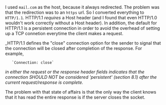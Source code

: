 I used `mail.com` as the host, because it always redirected.  The problem was that the redirection was to an `https` url. So I converted everything to `HTTP/1.1`.  HTTP/1.1 _requires_ a Host header (and I found that even HTTP/1.0 wouldn't work correctly without a Host header).  In addition, the default for HTTP/1.1 is a persistent connection in order to avoid the overhead of setting up a TCP connetion everytime the client makes a request.

_HTTP/1.1 defines the "close" connection option for the sender to signal that the connection will be closed after completion of the response. For example,

       `Connection: close`
       
_in either the request or the response header fields indicates that the connection SHOULD NOT be considered 'persistent' (section 8.1) after the current request/response is complete._




The problem with that state of affairs is that the only way the client knows that it has read the entire response is if the server closes the socket.
